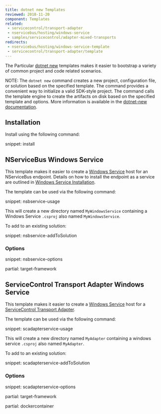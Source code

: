 ```yaml
---
title: dotnet new Templates
reviewed: 2018-11-20
component: Templates
related:
 - servicecontrol/transport-adapter
 - nservicebus/hosting/windows-service
 - samples/servicecontrol/adapter-mixed-transports
redirects:
 - nservicebus/hosting/windows-service-template
 - servicecontrol/transport-adapter/template
---
```


The Particular [dotnet new](https://docs.microsoft.com/dotnet/core/tools/dotnet-new) templates makes it easier to bootstrap a variety of common project and code related scenarios.

NOTE: The `dotnet new` command creates a new project, configuration file, or solution based on the specified template. The command provides a convenient way to initialize a valid SDK-style project. The command calls the template engine to create the artifacts on disk based on the specified template and options. More information is available in the [dotnet-new documentation](https://docs.microsoft.com/dotnet/core/tools/dotnet-new).

## Installation

Install using the following command:

snippet: install


## NServiceBus Windows Service

This template makes it easier to create a [Windows Service](https://docs.microsoft.com/en-us/dotnet/framework/windows-services/introduction-to-windows-service-applications) host for an NServiceBus endpoint. Details on how to install the endpoint as a service are outlined in [Windows Service Installation](/nservicebus/hosting/windows-service.md).

The template can be used via the following command:

snippet: nsbservice-usage

This will create a new directory named `MyWindowsService` containing a Windows Service `.csproj` also named `MyWindowsService`.

To add to an existing solution:

snippet: nsbservice-addToSolution


### Options

snippet: nsbservice-options


partial: target-framework


## ServiceControl Transport Adapter Windows Service

This template makes it easier to create a [Windows Service](https://docs.microsoft.com/en-us/dotnet/framework/windows-services/introduction-to-windows-service-applications) host for a [ServiceControl Transport Adapter](/servicecontrol/transport-adapter/).

The template can be used via the following command:

snippet: scadapterservice-usage

This will create a new directory named `MyAdapter` containing a windows service `.csproj` also named `MyAdapter`.

To add to an existing solution:

snippet: scadapterservice-addToSolution


### Options

snippet: scadapterservice-options


partial: target-framework


partial: dockercontainer
